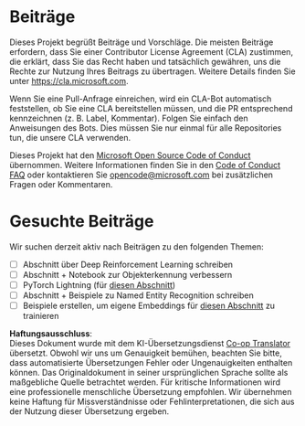 <!--
CO_OP_TRANSLATOR_METADATA:
{
  "original_hash": "847a587aa1b83f4d00858183ff3ed18a",
  "translation_date": "2025-08-24T09:44:51+00:00",
  "source_file": "etc/CONTRIBUTING.md",
  "language_code": "de"
}
-->
# Beiträge

Dieses Projekt begrüßt Beiträge und Vorschläge. Die meisten Beiträge erfordern, dass Sie einer Contributor License Agreement (CLA) zustimmen, die erklärt, dass Sie das Recht haben und tatsächlich gewähren, uns die Rechte zur Nutzung Ihres Beitrags zu übertragen. Weitere Details finden Sie unter https://cla.microsoft.com.

Wenn Sie eine Pull-Anfrage einreichen, wird ein CLA-Bot automatisch feststellen, ob Sie eine CLA bereitstellen müssen, und die PR entsprechend kennzeichnen (z. B. Label, Kommentar). Folgen Sie einfach den Anweisungen des Bots. Dies müssen Sie nur einmal für alle Repositories tun, die unsere CLA verwenden.

Dieses Projekt hat den [Microsoft Open Source Code of Conduct](https://opensource.microsoft.com/codeofconduct/) übernommen. Weitere Informationen finden Sie in den [Code of Conduct FAQ](https://opensource.microsoft.com/codeofconduct/faq/) oder kontaktieren Sie [opencode@microsoft.com](mailto:opencode@microsoft.com) bei zusätzlichen Fragen oder Kommentaren.

# Gesuchte Beiträge

Wir suchen derzeit aktiv nach Beiträgen zu den folgenden Themen:

- [ ] Abschnitt über Deep Reinforcement Learning schreiben
- [ ] Abschnitt + Notebook zur Objekterkennung verbessern
- [ ] PyTorch Lightning (für [diesen Abschnitt](https://github.com/microsoft/AI-For-Beginners/blob/main/3-NeuralNetworks/05-Frameworks/README.md))
- [ ] Abschnitt + Beispiele zu Named Entity Recognition schreiben
- [ ] Beispiele erstellen, um eigene Embeddings für [diesen Abschnitt](https://github.com/microsoft/AI-For-Beginners/tree/main/5-NLP/15-LanguageModeling) zu trainieren

**Haftungsausschluss**:  
Dieses Dokument wurde mit dem KI-Übersetzungsdienst [Co-op Translator](https://github.com/Azure/co-op-translator) übersetzt. Obwohl wir uns um Genauigkeit bemühen, beachten Sie bitte, dass automatisierte Übersetzungen Fehler oder Ungenauigkeiten enthalten können. Das Originaldokument in seiner ursprünglichen Sprache sollte als maßgebliche Quelle betrachtet werden. Für kritische Informationen wird eine professionelle menschliche Übersetzung empfohlen. Wir übernehmen keine Haftung für Missverständnisse oder Fehlinterpretationen, die sich aus der Nutzung dieser Übersetzung ergeben.
